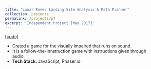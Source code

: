 ```yaml
---
title: "Lunar Rover Landing Site Analysis & Path Planner"
collection: projects
permalink: /projects/p7
excerpt: 'Independent Project [May 2017]'
---
```


[[code]](https://github.com/Raghav1606/Beeps)

* Crated a game for the visually impaired that runs on sound. 
* It is a follow-the-innstruction game with instructions given through audio.
* <b>Tech Stack:</b> JavaScript, Phaser.io